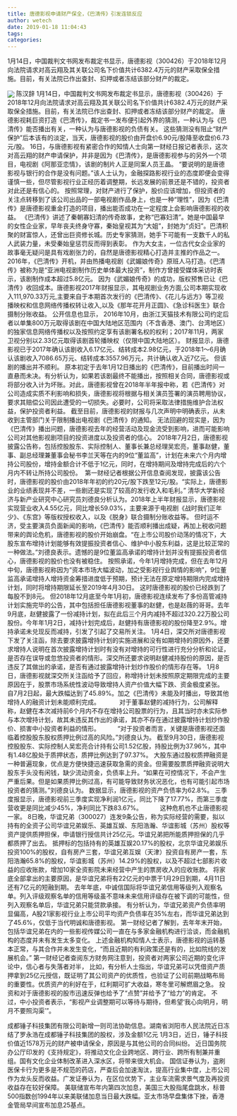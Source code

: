 ```yaml
---
title: 唐德影视申请财产保全，《巴清传》引发连锁反应
author: wetech
date: 2019-01-18 11:04:43
tags: 
categories: 
---
```

1月14日，中国裁判文书网发布裁定书显示，唐德影视（300426）于2018年12月向法院请求对高云翔及其关联公司名下价值共计6382.4万元的财产采取保全措施。目前，有关法院已作出查封、扣押或者冻结该部分财产的裁定。
<!-- more -->
<img align="center" border="0" src="https://imgcdn.yicai.com/uppics/images/2019/01/be3b81aa3fe2fd7cb639c0905d90dd90.jpg" />
陈汉辞
1月14日，中国裁判文书网发布裁定书显示，唐德影视（300426）于2018年12月向法院请求对高云翔及其关联公司名下价值共计6382.4万元的财产采取保全措施。目前，有关法院已作出查封、扣押或者冻结该部分财产的裁定。
唐德影视耗巨资打造《巴清传》，裁定书一发布便引起外界的猜测，一种认为与《巴清传》能否播出有关，一种认为与唐德影视的负债有关。
这些猜测没有阻止“财产保护”后本该有的淡定，当天，唐德影视的股价由开盘价6.90元/股降至收盘价6.73元/股。
16日，与唐德影视有紧密合作的知情人士向第一财经日报记者表示，这次对高云翔的财产申请保护，并非是因为《巴清传》，是唐德影视参与的另外一个项目，电视剧《阿那亚恋情》，该剧的制片人正是同案人员王晶。
“要说明的是唐德影视与银行的合作是没有问题。”该人士认为，金融探路影视行业的态度即便会变得谨慎一些，但尽管影视行业正经历着调整期，长远发展的前景还是不错的，投资者对此还是有信心的。
按照常理，对财产进行了保护，股价应该增加，但投资者的关注点转移到了该公司出品的一部电视剧作品身上，也是一种“理性”，因为《巴清传》是唐德影视重金打造的项目，播出能否成功在一定程度上会影响唐德影视的收益。
《巴清传》讲述了秦朝寡妇清的传奇故事，史称“巴寡妇清”。她是中国最早的女性企业家，早年丧夫终身守寡，秦始皇视其为“大姐”，封她为“贞妇”。巴清积聚的财富惊人，还曾出巨资修长城。历史专家猜测，她手下可能有一支数千人的私人武装力量，未受秦始皇惩罚反而得到表彰。
作为大女主，一位古代女企业家的故事毫无疑问是具有戏剧张力的，自然是唐德影视精心打造并主推的作品之一。
2016年，《巴清传》开机，并由热播电视剧《武媚娘传奇》原班人马打造。《巴清传》被称为是“亚洲电视剧制作历史单体最大投资”，制作方曾接受媒体采访时表示，该剧制作成本超过5.8亿元。
因为《武媚娘传奇》的成功，版权预售已让《巴清传》收回成本。唐德影视2017年财报显示，其电视剧业务方面,公司本期实现收入111,970.33万元,主要来自于本期首次发行的《巴清传》、《花儿与远方》等卫视播映权和信息网络传播权转让收入,以及《那年花开月正圆》、《急诊科医生》联合摄制分账收益。
公开信息也显示， 2016年10月，由浙江天猫技术有限公司约定后者以单集800万元取得该剧在中国大陆地区范围内（不含香港、澳门、台湾地区）的独家信息网络传播权以及按照约定享有该剧署名权的权利；2017年11月，两家卫视分别以2.33亿元取得该剧首轮播映权（仅限中国大陆地区）。
财报显示，唐德影视已于2017年确认该剧收入6.17亿元、结转成本2.98亿元，于2018年1～6月确认该剧收入7086.65万元、结转成本3557.96万元，共计确认收入近7亿元。
但该剧的播出并不顺利。
原本初定于去年1月12日播出的《巴清传》，目前播出时间一直悬而未决。有分析认为，如果若该剧最终不能播出，按照相关合同，唐德影视或将部分收入计为坏账。对此，唐德影视曾在2018年半年报中称，若《巴清传》对公司造成实质不利影响和损失，唐德影视将根据与相关演员签署的演员聘用协议，要求其赔偿公司因此遭受的一切损失。必要时，公司将采取法律措施维护合法权益，保护投资者利益。
截至目前，唐德影视的财报与几次声明中明确表示，从未收到主管部门关于限制播出电视剧《巴清传》的通知。
无法回避的现实是，因为《巴清传》播出问题，唐德影视去年的经营活动及现金流受到影响，进而可能影响公司对其他影视剧项目的投资进度以及投资者的信心。
2018年7月2日，唐德影视披露公告称，包括控股股东、实际控制人、董事长兼总经理吴宏亮，董事赵健，董事、副总经理兼董事会秘书李兰天等在内的9位“董监高”，计划在未来六个月内增持公司股份，增持金额合计不低于1亿元，同时，在增持期间及增持完成后的六个月内不转让所持公司股份。 
第一财经记者根据公开信息查阅发现，披露该公告时，唐德影视的股价由2018年年初的约20元/股下跌至12元/股。“实际上，唐德影业的业绩表现并不差，一些剧还是实现了较高的发行收入和毛利。” 清华大学新经济与新产业研究中心研究员刘德良分析认为。2018年上半年财报显示，唐德影视实现营业收入4.55亿元，同比增长59.03%，主要来源于电视剧《战时我们正年少》、《东宫》等版权授权收入，以及《脱身》联合摄制分账收益等。
但时运不济，受主要演员负面新闻的影响，《巴清传》能否顺利播出成疑，再加上税收问题带来的舆论危机，唐德影视的股价开始崩盘。“在上市公司股价动荡的情况下，大股东宣布增持计划能够有效提振投资者信心、维护中小股东利益，这是比较正常的一种做法。”刘德良表示。遗憾的是9位董监高承诺的增持计划并没有提振投资者信心，唐德影视的股价也没有被稳住。
按照承诺，今年1月增持完成，但在去年12月中旬，唐德影视称因为“资本市场大幅波动，加之受影视行业舆情的影响”，9位董监高承诺增持人增持资金筹措进度低于预期，预计无法在原定增持期限内完成增持计划，同时将增持期限延长至2019年4月30日。
这时唐德影视的股价已经跌到了每股不到8元。
但2018年12月底至今年1月初，唐德影视连续发布了多份高管减持计划实施完毕的公告，其中包括担任唐德影视董事的赵健，也是赵薇的哥哥。去年9月底，赵健披露了一份减持计划，拟在此后三个月内减持不超过320.22万股公司股份。今年年1月2日，减持计划完成后，赵健持有唐德影视的股份降至2.9%。增持承诺未兑现反而减持，引发了引起了交易所关注。
1月4日，深交所对唐德影视下发了关注函，除去要求披露增持计划的实施进展和没有如期增持的原因外，还要求增持人说明在首次披露增持计划时有没有对增持的可行性进行充分分析和论证，是否存在误导或忽悠投资者的情形。深交所还要求说明赵健减持股份的原因，是否违反了其做出的承诺，是否有通过披露增持计划炒作股价的情形存在等。
1月8日，唐德影视就深交所关注函给予了回应，称增持计划未按照原定期限完成的主要原因在于，股票市场系统性波动导致增持人资产价值大幅下跌、资金极度紧张。
自7月2日起，最大跌幅达到了45.89%。加之《巴清传》未能及时播出，导致其他增持人的融资计划未能顺利完成。   　　
对于董事赵健的减持行为，公司解释称，赵健在本次减持前6个月内不存在增持公司股票的行为，且其当时亦未实际参与本次增持计划，故其未违反其作出的承诺，其亦不存在通过披露增持计划炒作股价、损害中小投资者利益的情形。  　　
“对于投资者而言，关键是唐德影视还面临着控股股东股权质押比例过高的风险。”刘德良认为。
截至9月30日，唐德影视控股股东、实际控制人吴宏亮合计持有公司1.52亿股，持股比例为37.96%，其中有1.48亿股处于质押状态，质押比例达到了97.37%。
大股东通过股权质押融资是一种普遍现象，优点是方便快捷迅速获取急需的资金。但需要股票质押融资说明大股东手头没有闲钱，缺少流动资金，负债率上升。“如果在可控情况下，不会产生严重后果。但是如果质押比例过高，有可能导致财务状况恶化，也有可能引起市场投资者的猜测。”刘德良认为。
数据显示，唐德影视的资产负债率为62.8%。
三季度报显示，唐德影视前三季度实现净利润1亿元，同比下降了17.77%，而第三季度营收更是同比减少45%，净利同比下跌83.67%。  　　
这种危机也不止唐德影视一家。
8日晚，华谊兄弟（300027）连发9条公告，称为实际经营的需要，拟以持有的全资子公司华谊兄弟娱乐、英雄互娱、东阳浩瀚、华谊影城（苏州）股权等资产提供质押担保，申请银行授信共计25亿元。华谊兄弟把所能质押担保的几乎都质押了出去。
抵押标的包括持有的英雄互娱20.17%的股权，北京华谊兄弟娱乐投资100%的股权，自有房产三套，华谊兄弟互娱（天津）投资自有房产一套，东阳浩瀚65.8%的股权，华谊影城（苏州）14.29%的股权，以及不超过七部影片收益的应收账款，增加10家全资影院未来经营中产生的票房收入的应收账款。
将家底全部拿出的主要原因，是华谊兄弟将有22亿元的中票于1月29日到期，4月11日还有7亿元的短融到期。
去年年底，中诚信国际将华谊兄弟信用等级列入观察名单。列入评级观察名单的信用等级虽不意味未来信用评级存在被下调的可能性，但列入观察名单后，华谊兄弟只能贷款承接。
有分析认为，华谊兄弟资产负债率明显偏高，A股21家影视行业上市公司平均资产负债率在35%左右，而华谊兄弟达到了45.6%，仅低于当代明诚和唐德影视。
第一财经记者了解到，去年年末开始，包括华谊兄弟在内的一些影视传媒公司一直在与多家金融机构进行洽谈，而金融机构的态度并未有发生太多变化。
上述金融机构知情人士表示，唐德影视的运转基本正常，与其合作并未发生变化，“而且近期的有利政策还是有的，比如院线的发展机会。”
第一财经记者查阅东方财务网注意到，投资者对两家公司近期的变化评论中，信心者与失落者对半，
比如，有分析人士指出，华谊兄弟可以凭借资产质押拿到25亿元授信，既证明了其公司资产的优质性，也验证了公司前期战略布局的重要性。优质资产的利好在于，红利期可扩大收益，寒冬里可解燃眉之急。
投资和对于唐德影视的股市迅速反弹也给予了“点赞”并给予了“给力”的肯定。
不过，中小投资者表示，“影视产业调整期可以等待与期待，但希望‘我心向明月，明月不要照沟渠’”。
 
 
成都锤子科技集团有限公司新增一则司法协助信息。湖南省浏阳市人民法院近日冻结了罗永浩在成都锤子科技集团的股权，涉及金额1亿元
1月3日，近日，锤子科技价值近1578万元的财产被申请保全，原因是与其他公司的合同纠纷。
近日国务院办公厅印发的《支持规定》，将推动文化企业跨地区、跨行业、跨所有制兼并重组。国有文化企业体制改革进入深水区，将带来很大机会。
国信证券认为，盗刷医保卡行为更多是不规范的药店，严查后会加速淘汰，提高行业集中度，上市公司作为龙头反而收益。广发证券认为，在区位优势下，主业车流需求景气度及再投资收益存在较好保障。
美联储宣布年内第四次加息，美国三大股指尾盘跳水，标普500指数创1994年以来美联储加息当日最大跌幅。亚太市场早盘集体下挫，香港金管局早间宣布加息25基点。
